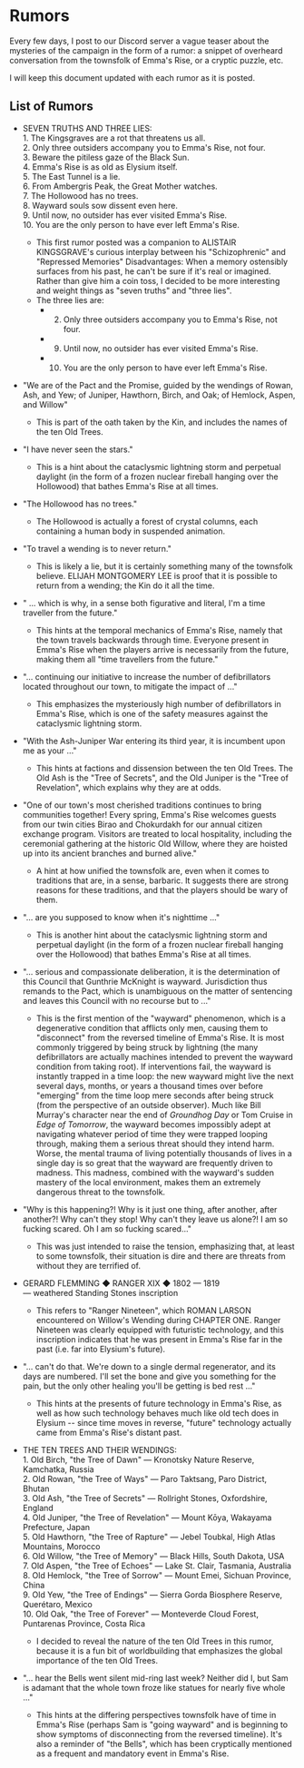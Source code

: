 # Rumors
Every few days, I post to our Discord server a vague teaser about the mysteries of the campaign in the form of a rumor: a snippet of overheard conversation from the townsfolk of Emma's Rise, or a cryptic puzzle, etc.

I will keep this document updated with each rumor as it is posted.

## List of Rumors


- SEVEN TRUTHS AND THREE LIES:
<br>1. The Kingsgraves are a rot that threatens us all.
<br>2. Only three outsiders accompany you to Emma's Rise, not four.
<br>3. Beware the pitiless gaze of the Black Sun.
<br>4. Emma's Rise is as old as Elysium itself.
<br>5. The East Tunnel is a lie.
<br>6. From Ambergris Peak, the Great Mother watches.
<br>7. The Hollowood has no trees.
<br>8. Wayward souls sow dissent even here.
<br>9. Until now, no outsider has ever visited Emma's Rise.
<br>10. You are the only person to have ever left Emma's Rise.
  - This first rumor posted was a companion to ALISTAIR KINGSGRAVE's curious interplay between his "Schizophrenic" and "Repressed Memories" Disadvantages: When a memory ostensibly surfaces from his past, he can't be sure if it's real or imagined. Rather than give him a coin toss, I decided to be more interesting and weight things as "seven truths" and "three lies".
  - The three lies are:
    - 2. Only three outsiders accompany you to Emma's Rise, not four.
    - 9. Until now, no outsider has ever visited Emma's Rise.
    - 10. You are the only person to have ever left Emma's Rise.

- "We are of the Pact and the Promise, guided by the wendings of Rowan, Ash, and Yew; of Juniper, Hawthorn, Birch, and Oak; of Hemlock, Aspen, and Willow"
  - This is part of the oath taken by the Kin, and includes the names of the ten Old Trees.
- "I have never seen the stars."
  - This is a hint about the cataclysmic lightning storm and perpetual daylight (in the form of a frozen nuclear fireball hanging over the Hollowood) that bathes Emma's Rise at all times.
- "The Hollowood has no trees."
  - The Hollowood is actually a forest of crystal columns, each containing a human body in suspended animation.
- "To travel a wending is to never return."
  - This is likely a lie, but it is certainly something many of the townsfolk believe. ELIJAH MONTGOMERY LEE is proof that it is possible to return from a wending; the Kin do it all the time.
- " ... which is why, in a sense both figurative and literal, I'm a time traveller from the future."
  - This hints at the temporal mechanics of Emma's Rise, namely that the town travels backwards through time. Everyone present in Emma's Rise when the players arrive is necessarily from the future, making them all "time travellers from the future."
- "... continuing our initiative to increase the number of defibrillators located throughout our town, to mitigate the impact of ..."
  - This emphasizes the mysteriously high number of defibrillators in Emma's Rise, which is one of the safety measures against the cataclysmic lightning storm.
- "With the Ash-Juniper War entering its third year, it is incumbent upon me as your ..."
  - This hints at factions and dissension between the ten Old Trees. The Old Ash is the "Tree of Secrets", and the Old Juniper is the "Tree of Revelation", which explains why they are at odds.
- "One of our town's most cherished traditions continues to bring communities together! Every spring, Emma's Rise welcomes guests from our twin cities Birao and Chokurdakh for our annual citizen exchange program. Visitors are treated to local hospitality, including the ceremonial gathering at the historic Old Willow, where they are hoisted up into its ancient branches and burned alive."
  - A hint at how unified the townsfolk are, even when it comes to traditions that are, in a sense, barbaric. It suggests there are strong reasons for these traditions, and that the players should be wary of them.
- "... are you supposed to know when it's nighttime ..."
  - This is another hint about the cataclysmic lightning storm and perpetual daylight (in the form of a frozen nuclear fireball hanging over the Hollowood) that bathes Emma's Rise at all times.
- "... serious and compassionate deliberation, it is the determination of this Council that Gunthrie McKnight is wayward. Jurisdiction thus remands to the Pact, which is unambiguous on the matter of sentencing and leaves this Council with no recourse but to ..."
  - This is the first mention of the "wayward" phenomenon, which is a degenerative condition that afflicts only men, causing them to "disconnect" from the reversed timeline of Emma's Rise.  It is most commonly triggered by being struck by lightning (the many defibrillators are actually machines intended to prevent the wayward condition from taking root).  If interventions fail, the wayward is instantly trapped in a time loop: the new wayward might live the next several days, months, or years a thousand times over before "emerging" from the time loop mere seconds after being struck (from the perspective of an outside observer).  Much like Bill Murray's character near the end of _Groundhog Day_ or Tom Cruise in _Edge of Tomorrow_, the wayward becomes impossibly adept at navigating whatever period of time they were trapped looping through, making them a serious threat should they intend harm. Worse, the mental trauma of living potentially thousands of lives in a single day is so great that the wayward are frequently driven to madness.  This madness, combined with the wayward's sudden mastery of the local environment, makes them an extremely dangerous threat to the townsfolk.
- "Why is this happening?!  Why is it just one thing, after another, after another?!  Why can't they stop! Why can't they leave us alone?! I am so fucking scared. Oh I am so fucking scared..."
  - This was just intended to raise the tension, emphasizing that, at least to some townsfolk, their situation is dire and there are threats from without they are terrified of.
- GERARD FLEMMING ◆ RANGER ⅪⅩ ◆ 1802 — 1819<br>— weathered Standing Stones inscription
  - This refers to "Ranger Nineteen", which ROMAN LARSON encountered on Willow's Wending during CHAPTER ONE. Ranger Nineteen was clearly equipped with futuristic technology, and this inscription indicates that he was present in Emma's Rise far in the past (i.e. far into Elysium's future).
- "... can't do that. We're down to a single dermal regenerator, and its days are numbered.  I'll set the bone and give you something for the pain, but the only other healing you'll be getting is bed rest ..."
  - This hints at the presents of future technology in Emma's Rise, as well as how such technology behaves much like old tech does in Elysium -- since time moves in reverse, "future" technology actually came from Emma's Rise's distant past.
- THE TEN TREES AND THEIR WENDINGS:
<br>1. Old Birch, "the Tree of Dawn" — Kronotsky Nature Reserve, Kamchatka, Russia
<br>2. Old Rowan, "the Tree of Ways" — Paro Taktsang, Paro District, Bhutan
<br>3. Old Ash, "the Tree of Secrets" — Rollright Stones, Oxfordshire, England
<br>4. Old Juniper, "the Tree of Revelation" — Mount Kōya, Wakayama Prefecture, Japan
<br>5. Old Hawthorn, "the Tree of Rapture" — Jebel Toubkal, High Atlas Mountains, Morocco
<br>6. Old Willow, "the Tree of Memory" — Black Hills, South Dakota, USA
<br>7. Old Aspen, "the Tree of Echoes" — Lake St. Clair, Tasmania, Australia
<br>8. Old Hemlock, "the Tree of Sorrow" — Mount Emei, Sichuan Province, China
<br>9. Old Yew, "the Tree of Endings" — Sierra Gorda Biosphere Reserve, Querétaro, Mexico
<br>10. Old Oak, "the Tree of Forever" — Monteverde Cloud Forest, Puntarenas Province, Costa Rica
  - I decided to reveal the nature of the ten Old Trees in this rumor, because it is a fun bit of worldbuilding that emphasizes the global importance of the ten Old Trees.
- "... hear the Bells went silent mid-ring last week? Neither did I, but Sam is adamant that the whole town froze like statues for nearly five whole ..."
  - This hints at the differing perspectives townsfolk have of time in Emma's Rise (perhaps Sam is "going wayward" and is beginning to show symptoms of disconnecting from the reversed timeline). It's also a reminder of "the Bells", which has been cryptically mentioned as a frequent and mandatory event in Emma's Rise.